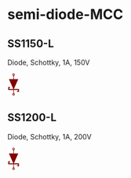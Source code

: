 # semi-diode-MCC

## SS1150-L
Diode, Schottky, 1A, 150V

![SS1150-L__1__1](/images/semi-diode-MCC__SS1150-L__1__1.png?raw=true) 

## SS1200-L
Diode, Schottky, 1A, 200V

![SS1200-L__1__1](/images/semi-diode-MCC__SS1200-L__1__1.png?raw=true) 

